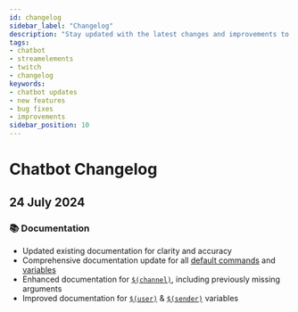 ```yaml
---
id: changelog
sidebar_label: "Changelog"
description: "Stay updated with the latest changes and improvements to the StreamElements Chatbot."
tags:
- chatbot
- streamelements
- twitch
- changelog
keywords:
- chatbot updates
- new features
- bug fixes
- improvements
sidebar_position: 10
---
```


<!-- 
    Categories:
    - 🆕 New Features
    - 🛞 Improvements
    - 🐞 Bug Fixes
    - 📚 Documentation
    - 🔄 Deprecated
    - 🚀 Updates
 -->

# Chatbot Changelog

## 24 July 2024

### 📚 Documentation

- Updated existing documentation for clarity and accuracy
- Comprehensive documentation update for all [default commands](./commands/default) and [variables](./variables)
- Enhanced documentation for [`$(channel)`](./variables/channel), including previously missing arguments
- Improved documentation for [`$(user)`](./variables/user) & [`$(sender)`](./variables/sender) variables
